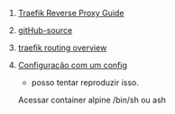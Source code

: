 
1. [Traefik Reverse Proxy Guide](https://medium.com/@ozanbozkurtt96/traefik-reverse-proxy-guide-3f252785762c)
2. [gitHub-source](https://github.com/ozanbozkurtt/traefik-example/blob/main/docker-compose-endpoints.yml)
3. [traefik routing overview](https://doc.traefik.io/traefik/routing/overview/)
4. [Configuração com um config ](https://forums.docker.com/t/how-to-let-traefik-reverse-proxy-services-that-are-outside-of-docker-that-running-traefik/126041)
    - posso tentar reproduzir isso.


    Acessar container alpine /bin/sh ou ash
